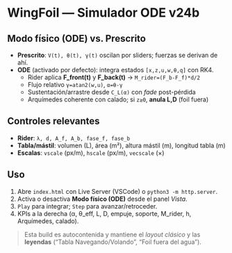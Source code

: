 # WingFoil — Simulador ODE v24b

## Modo físico (ODE) vs. Prescrito
- **Prescrito**: `V(t), θ(t), γ(t)` oscilan por sliders; fuerzas se derivan de ahí.
- **ODE** (activado por defecto): integra estados `[x,z,u,w,θ,q]` con RK4.
  - Rider aplica **F_front(t)** y **F_back(t)** → `M_rider=(F_b-F_f)*d/2`
  - Flujo relativo `γ=atan2(w,u)`, `α=θ-γ`
  - Sustentación/arrastre desde `C_L(α)` con *fade* post-pérdida
  - Arquímedes coherente con calado; si `z≥0`, **anula L,D** (foil fuera)

## Controles relevantes
- **Rider**: `λ, d, A_f, A_b, fase_f, fase_b`
- **Tabla/mástil**: volumen (L), área (m²), altura mástil (m), longitud tabla (m)
- **Escalas**: `vscale` (px/m), `hscale` (px/m), `vecscale` (×)

## Uso
1. Abre `index.html` con Live Server (VSCode) o `python3 -m http.server`.
2. Activa o desactiva **Modo físico (ODE)** desde el panel *Vista*.
3. `Play` para integrar; `Step` para avanzar/retroceder.
4. KPIs a la derecha (α, θ_eff, L, D, empuje, soporte, M_rider, h, Arquímedes, calado).

> Esta build es autocontenida y mantiene el *layout clásico* y las **leyendas** (“Tabla Navegando/Volando”, “Foil fuera del agua”).


